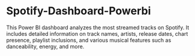 # Spotify-Dashboard-Powerbi
This Power BI dashboard analyzes the most streamed tracks on Spotify. It includes detailed information on track names, artists, release dates, chart presence, playlist inclusions, and various musical features such as danceability, energy, and more.
